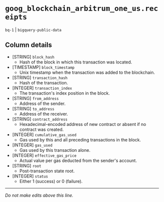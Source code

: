 # `goog_blockchain_arbitrum_one_us.receipts`
`bq-1` | `bigquery-public-data`

## Column details
* [STRING]    `block_hash`
  - Hash of the block in which this transaction was located.
* [TIMESTAMP] `block_timestamp`
  - Unix timestamp when the transaction was added to the blockchain.
* [STRING]    `transaction_hash`
  - Hash of the transaction.
* [INTEGER]   `transaction_index`
  - The transaction's index position in the block.
* [STRING]    `from_address`
  - Address of the sender.
* [STRING]    `to_address`
  - Address of the receiver.
* [STRING]    `contract_address`
  - Hexadecimal-encoded address of new contract or absent if no contract was created.
* [INTEGER]   `cumulative_gas_used`
  - Gas used by this and all preceding transactions in the block.
* [INTEGER]   `gas_used`
  - Gas used by this transaction alone.
* [INTEGER]   `effective_gas_price`
  - Actual value per gas deducted from the sender's account.
* [STRING]    `root`
  - Post-transaction state root.
* [INTEGER]   `status`
  - Either 1 (success) or 0 (failure).

-------------------------------------------------------------------------------
*Do not make edits above this line.*
